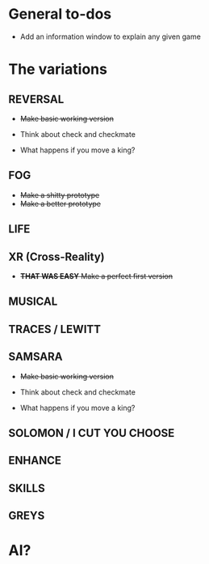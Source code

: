 # General to-dos

- Add an information window to explain any given game

# The variations

## REVERSAL

- ~~Make basic working version~~

- Think about check and checkmate
- What happens if you move a king?

## FOG

- ~~Make a shitty prototype~~
- ~~Make a better prototype~~

## LIFE

## XR (Cross-Reality)

- ~~__THAT WAS EASY__ Make a perfect first version~~

## MUSICAL

## TRACES / LEWITT

## SAMSARA

- ~~Make basic working version~~

- Think about check and checkmate
- What happens if you move a king?

## SOLOMON / I CUT YOU CHOOSE

## ENHANCE

## SKILLS

## GREYS

# AI?
